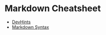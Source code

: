 # Markdown Cheatsheet

- [DevHints](https://devhints.io/markdown)
- [Markdown Syntax](https://dotcms.com/docs/latest/markdown-syntax)
